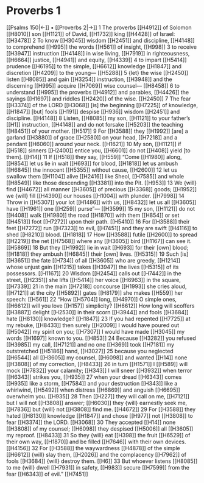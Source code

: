 # Proverbs 1
[[Psalms 150|←]] • [[Proverbs 2|→]]
1 The proverbs [[H4912]] of Solomon [[H8010]] son [[H1121]] of David, [[H1732]] king [[H4428]] of Israel: [[H3478]] 
2 To know [[H3045]] wisdom [[H2451]] and discipline, [[H4148]] to comprehend [[H995]] the words [[H561]] of insight, [[H998]] 
3 to receive [[H3947]] instruction [[H4148]] in wise living, [[H7919]] in righteousness, [[H6664]] justice, [[H4941]] and equity, [[H4339]] 
4 to impart [[H5414]] prudence [[H6195]] to the simple, [[H6612]] knowledge [[H1847]] and discretion [[H4209]] to the young— [[H5288]] 
5 {let} the wise [[H2450]] listen [[H8085]] and gain [[H3254]] instruction, [[H3948]] and the discerning [[H995]] acquire [[H7069]] wise counsel— [[H8458]] 
6 to understand [[H995]] the proverbs [[H4912]] and parables, [[H4426]] the sayings [[H1697]] and riddles [[H2420]] of the wise. [[H2450]] 
7 The fear [[H3374]] of the LORD [[H3068]] [is] the beginning [[H7225]] of knowledge, [[H1847]] [but] fools [[H191]] despise [[H936]] wisdom [[H2451]] and discipline. [[H4148]] 
8 Listen, [[H8085]] my son, [[H1121]] to your father’s [[H1]] instruction, [[H4148]] and do not forsake [[H5203]] the teaching [[H8451]] of your mother. [[H517]] 
9 For [[H3588]] they [[H1992]] [are] a garland [[H3880]] of grace [[H2580]] on your head, [[H7218]] and a pendant [[H6060]] around your neck. [[H1621]] 
10 My son, [[H1121]] if [[H518]] sinners [[H2400]] entice you, [[H6601]] do not [[H408]] yield [to them]. [[H14]] 
11 If [[H518]] they say, [[H559]] “Come [[H1980]] along, [[H854]] let us lie in wait [[H693]] for blood, [[H1818]] let us ambush [[H6845]] the innocent [[H5355]] without cause, [[H2600]] 
12 let us swallow them [[H1104]] alive [[H2416]] like Sheol, [[H7585]] and whole [[H8549]] like those descending [[H3381]] into the Pit. [[H953]] 
13 We {will} find [[H4672]] all manner [[H3605]] of precious [[H3368]] goods; [[H1952]] we {will} fill [[H4390]] our houses [[H1004]] with plunder. [[H7998]] 
14 Throw in [[H5307]] your lot [[H1486]] with us, [[H8432]] let us all [[H3605]] have [[H1961]] one [[H259]] purse”— [[H3599]] 
15 my son, [[H1121]] do not [[H408]] walk [[H1980]] the road [[H1870]] with them [[H854]] or set [[H4513]] foot [[H7272]] upon their path. [[H5410]] 
16 For [[H3588]] their feet [[H7272]] run [[H7323]] to evil, [[H7451]] and they are swift [[H4116]] to shed [[H8210]] blood. [[H1818]] 
17 How [[H3588]] futile [[H2600]] to spread [[H2219]] the net [[H7568]] where any [[H3605]] bird [[H1167]] can see it. [[H5869]] 
18 But they [[H1992]] lie in wait [[H693]] for their [own] blood; [[H1818]] they ambush [[H6845]] their [own] lives. [[H5315]] 
19 Such [is] [[H3651]] the fate [[H734]] of all [[H3605]] who are greedy, [[H1214]] whose unjust gain [[H1215]] takes [[H3947]] the lives [[H5315]] of its possessors. [[H1167]] 
20 Wisdom [[H2454]] calls out [[H7442]] in the street, [[H2351]] she lifts [[H5414]] her voice [[H6963]] in the square, [[H7339]] 
21 in the main [[H7218]] concourse [[H1993]] she cries aloud, [[H7121]] at the city [[H5892]] gates [[H8179]] she makes [[H559]] her speech: [[H561]] 
22 “How [[H5704]] long, [[H4970]] O simple ones, [[H6612]] will you love [[H157]] simplicity? [[H6612]] How long will scoffers [[H3887]] delight [[H2530]] in their scorn [[H3944]] and fools [[H3684]] hate [[H8130]] knowledge? [[H1847]] 
23 If you had repented [[H7725]] at my rebuke, [[H8433]] then surely [[H2009]] I would have poured out [[H5042]] my  spirit on you; [[H7307]] I would have made [[H3045]] my words [[H1697]] known to you. [[H853]] 
24 Because [[H3282]] you refused [[H3985]] my call, [[H7121]] and no one [[H369]] took [[H7181]] my outstretched [[H5186]] hand, [[H3027]] 
25 because you neglected [[H6544]] all [[H3605]] my counsel, [[H6098]] and wanted [[H14]] none [[H3808]] of my correction, [[H8433]] 
26 in turn [[H1571]] I [[H589]] will mock [[H7832]] your calamity; [[H343]] I will sneer [[H3932]] when terror [[H6343]] strikes you, [[H935]] 
27 when your dread [[H6343]] comes [[H935]] like a storm, [[H7584]] and your destruction [[H343]] like a whirlwind, [[H5492]] when distress [[H6869]] and anguish [[H6695]] overwhelm you. [[H935]] 
28 Then [[H227]] they will call on me, [[H7121]] but I will not [[H3808]] answer; [[H6030]] they {will} earnestly seek me, [[H7836]] but {will} not [[H3808]] find me. [[H4672]] 
29 For [[H3588]] they hated [[H8130]] knowledge [[H1847]] and chose [[H977]] not [[H3808]] to fear [[H3374]] the LORD. [[H3068]] 
30 They accepted [[H14]] none [[H3808]] of my counsel; [[H6098]] they despised [[H5006]] all [[H3605]] my reproof. [[H8433]] 
31 So they {will} eat [[H398]] the fruit [[H6529]] of their own way, [[H1870]] and be filled [[H7646]] with their own devices. [[H4156]] 
32 For [[H3588]] the waywardness [[H4878]] of the simple [[H6612]] {will} slay them, [[H2026]] and the complacency [[H7962]] of fools [[H3684]] {will} destroy them. [[H6]] 
33 But whoever listens [[H8085]] to me  {will} dwell [[H7931]] in safety, [[H983]] secure [[H7599]] from the fear [[H6343]] of evil.” [[H7451]] 
